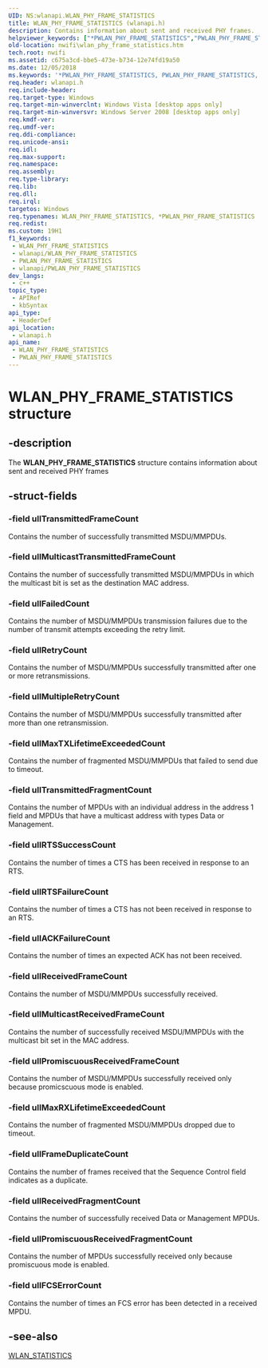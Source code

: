 ```yaml
---
UID: NS:wlanapi.WLAN_PHY_FRAME_STATISTICS
title: WLAN_PHY_FRAME_STATISTICS (wlanapi.h)
description: Contains information about sent and received PHY frames.
helpviewer_keywords: ["*PWLAN_PHY_FRAME_STATISTICS","PWLAN_PHY_FRAME_STATISTICS","PWLAN_PHY_FRAME_STATISTICS structure pointer [NativeWIFI]","WLAN_PHY_FRAME_STATISTICS","WLAN_PHY_FRAME_STATISTICS structure [NativeWIFI]","nwifi.wlan_phy_frame_statistics","wlanapi/PWLAN_PHY_FRAME_STATISTICS","wlanapi/WLAN_PHY_FRAME_STATISTICS"]
old-location: nwifi\wlan_phy_frame_statistics.htm
tech.root: nwifi
ms.assetid: c675a3cd-bbe5-473e-b734-12e74fd19a50
ms.date: 12/05/2018
ms.keywords: '*PWLAN_PHY_FRAME_STATISTICS, PWLAN_PHY_FRAME_STATISTICS, PWLAN_PHY_FRAME_STATISTICS structure pointer [NativeWIFI], WLAN_PHY_FRAME_STATISTICS, WLAN_PHY_FRAME_STATISTICS structure [NativeWIFI], nwifi.wlan_phy_frame_statistics, wlanapi/PWLAN_PHY_FRAME_STATISTICS, wlanapi/WLAN_PHY_FRAME_STATISTICS'
req.header: wlanapi.h
req.include-header: 
req.target-type: Windows
req.target-min-winverclnt: Windows Vista [desktop apps only]
req.target-min-winversvr: Windows Server 2008 [desktop apps only]
req.kmdf-ver: 
req.umdf-ver: 
req.ddi-compliance: 
req.unicode-ansi: 
req.idl: 
req.max-support: 
req.namespace: 
req.assembly: 
req.type-library: 
req.lib: 
req.dll: 
req.irql: 
targetos: Windows
req.typenames: WLAN_PHY_FRAME_STATISTICS, *PWLAN_PHY_FRAME_STATISTICS
req.redist: 
ms.custom: 19H1
f1_keywords:
 - WLAN_PHY_FRAME_STATISTICS
 - wlanapi/WLAN_PHY_FRAME_STATISTICS
 - PWLAN_PHY_FRAME_STATISTICS
 - wlanapi/PWLAN_PHY_FRAME_STATISTICS
dev_langs:
 - c++
topic_type:
 - APIRef
 - kbSyntax
api_type:
 - HeaderDef
api_location:
 - wlanapi.h
api_name:
 - WLAN_PHY_FRAME_STATISTICS
 - PWLAN_PHY_FRAME_STATISTICS
---
```


# WLAN_PHY_FRAME_STATISTICS structure


## -description

The <b>WLAN_PHY_FRAME_STATISTICS</b> structure contains information about sent and received PHY frames

## -struct-fields

### -field ullTransmittedFrameCount

Contains the number of successfully transmitted MSDU/MMPDUs.

### -field ullMulticastTransmittedFrameCount

Contains the number of successfully transmitted MSDU/MMPDUs in which the multicast bit is set as the destination MAC address.

### -field ullFailedCount

Contains the number of MSDU/MMPDUs transmission failures due to the number of transmit attempts exceeding the retry limit.

### -field ullRetryCount

Contains the number of MSDU/MMPDUs successfully transmitted after one or more retransmissions.

### -field ullMultipleRetryCount

Contains the number of MSDU/MMPDUs successfully transmitted after more than one retransmission.

### -field ullMaxTXLifetimeExceededCount

Contains the number of fragmented MSDU/MMPDUs that failed to send due to timeout.

### -field ullTransmittedFragmentCount

Contains the number of MPDUs with an individual address in the address 1 field and MPDUs that have a multicast address  with types Data or Management.

### -field ullRTSSuccessCount

Contains the number of times a CTS has been received in response to an RTS.

### -field ullRTSFailureCount

Contains the number of times a CTS has not been received in response to an RTS.

### -field ullACKFailureCount

Contains the number of times an expected ACK has not been received.

### -field ullReceivedFrameCount

Contains the number of MSDU/MMPDUs successfully received.

### -field ullMulticastReceivedFrameCount

Contains the number of successfully received MSDU/MMPDUs with the multicast bit set in the MAC address.

### -field ullPromiscuousReceivedFrameCount

Contains the number of MSDU/MMPDUs successfully received only because promicscuous mode is enabled.

### -field ullMaxRXLifetimeExceededCount

Contains the number of fragmented MSDU/MMPDUs dropped due to timeout.

### -field ullFrameDuplicateCount

Contains the number of frames received that the Sequence Control field indicates as a duplicate.

### -field ullReceivedFragmentCount

Contains the number of successfully received Data or Management MPDUs.

### -field ullPromiscuousReceivedFragmentCount

Contains the number of MPDUs successfully received only because promiscuous mode is enabled.

### -field ullFCSErrorCount

Contains the number of times an FCS error has been detected in a received MPDU.

## -see-also

<a href="/windows/desktop/api/wlanapi/ns-wlanapi-wlan_statistics">WLAN_STATISTICS</a>


